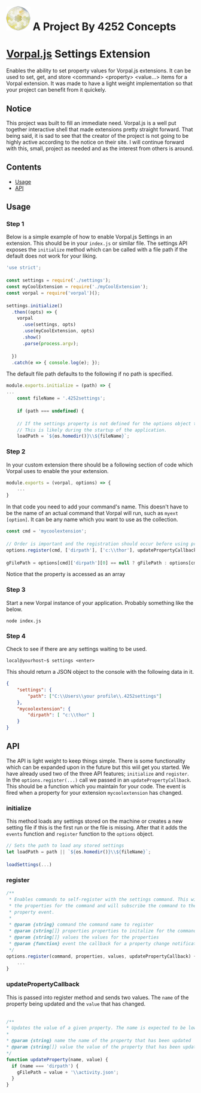 # [![4252 Concepts](media/4252_64px.png)](https://4252.io) A Project By 4252 Concepts

# [Vorpal.js](https://github.com/dthree/vorpal) Settings Extension
Enables the ability to set property values for Vorpal.js extensions. It can be used to set, get, and store &lt;command&gt; &lt;property&gt; &lt;value...&gt; items for a Vorpal extension. It was made to have a light weight implementation so that your project can benefit from it quickely.

## Notice
This project was built to fill an immediate need. Vorpal.js is a well put together interactive shell that made extensions pretty straight forward. That being said, it is sad to see that the creator of the project is not going to be highly active according to the notice on their site. I will continue forward with this, small, project as needed and as the interest from others is around.

## Contents

- [Usage](#usage)
- [API](#api)

## Usage
### Step 1
Below is a simple example of how to enable Vorpal.js Settings in an extension. This should be in your `index.js` or similar file. The settings API exposes the `initialize` method which can be called with a file path if the default does not work for your liking.

```javascript
'use strict';

const settings = require('./settings');
const myCoolExtension = require('./myCoolExtension');
const vorpal = require('vorpal')();

settings.initialize()
  .then((opts) => {
    vorpal
      .use(settings, opts)
      .use(myCoolExtension, opts)
      .show()
      .parse(process.argv);

  })
  .catch(e => { console.log(e); });
```

The default file path defaults to the following if no path is specified.

```javascript
module.exports.initialize = (path) => {
...
    const fileName = '.4252settings';

    if (path === undefined) {

    // If the settings property is not defined for the options object then configure it now.
    // This is likely during the startup of the application.
    loadPath = `${os.homedir()}\\${fileName}`;
```
### Step 2
In your custom extension there should be a following section of code which Vorpal uses to enable the your extension.

```javascript
module.exports = (vorpal, options) => {
    ...
}
```

In that code you need to add your command's name. This doesn't have to be the name of an actual command that Vorpal will run, such as `myext [option]`. It can be any name which you want to use as the collection.

```javascript
const cmd = 'mycoolextension';

// Order is important and the registration should occur before using properties
options.register(cmd, ['dirpath'], ['c:\\thor'], updatePropertyCallback);

gFilePath = options[cmd]['dirpath'][0] == null ? gFilePath : options[cmd]['dirpath'][0] + '\\activity.json';
```
Notice that the property is accessed as an array

### Step 3
Start a new Vorpal instance of your application. Probably something like the below.
```console
node index.js
```

### Step 4
Check to see if there are any settings waiting to be used.

```console
local@yourhost~$ settings <enter>
```

This should return a JSON object to the console with the following data in it.
```json
{
    "settings": {
        "path": ["C:\\Users\\your profile\\.4252settings"]
    },
    "mycoolextension": {
        "dirpath": [ "c:\\thor" ] 
    }
}
```
## API
The API is light weight to keep things simple. There is some functionality which can be expanded upon in the future but this wiil get you started. We have already used two of the three API features; `initialize` and `register`. In the `options.register(...)` call we passed in an `updatePropertyCallback`. This should be a function which you maintain for your code. The event is fired when a property for your extension `mycoolextension` has changed.

### initialize
This method loads any settings stored on the machine or creates a new setting file if this is the first run or the file is missing. After that it adds the `events` function and `register` function to the `options` object.

```javascript
// Sets the path to load any stored settings
let loadPath = path || `${os.homedir()}\\${fileName}`;

loadSettings(...)
```

### register
```javascript
/**
 * Enables commands to self-register with the settings command. This will initalize
 * the properties for the command and will subscribe the command to the change of
 * property event.
 *
 * @param {string} command the command name to register
 * @param {string[]} properties properties to initalize for the command
 * @param {string[]} values the values for the properties
 * @param {function} event the callback for a property change notification
 */
options.register(command, properties, values, updatePropertyCallback) {
    ...
}
```

### updatePropertyCallback
This is passed into register method and sends two values. The `name` of the property being updated and the `value` that has changed.

```javascript

/**
* Updates the value of a given property. The name is expected to be lower case.
*
* @param {string} name the name of the property that has been updated
* @param {string[]} value the value of the property that has been updated
*/
function updateProperty(name, value) {
  if (name === 'dirpath') {
    gFilePath = value + '\\activity.json';
  }
}
```